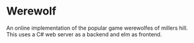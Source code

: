 # Werewolf
An online implementation of the popular game werewolfes of millers hill. This uses a C# web server as a backend and elm as frontend.
